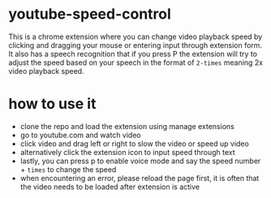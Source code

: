 # youtube-speed-control
This is a chrome extension where you can change video playback speed by clicking and dragging your mouse or entering input through extension form.
It also has a speech recognition that if you press P the extension will try to adjust the speed based on your speech in the format of `2-times` meaning 2x video playback speed.

# how to use it
- clone the repo and load the extension using manage extensions
- go to youtube.com and watch video
- click video and drag left or right to slow the video or speed up video
- alternatively click the extension icon to input speed through text
- lastly, you can press p to enable voice mode and say the speed number + `times` to change the speed
- when encountering an error, please reload the page first, it is often that the video needs to be loaded after extension is active
